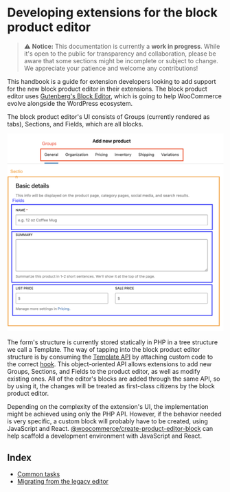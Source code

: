 # Developing extensions for the block product editor

> ⚠️ **Notice:** This documentation is currently a **work in progress**. While it's open to the public for transparency and collaboration, please be aware that some sections might be incomplete or subject to change. We appreciate your patience and welcome any contributions!

This handbook is a guide for extension developers looking to add support for the new block product editor in their extensions. The block product editor uses [Gutenberg's Block Editor](https://github.com/WordPress/gutenberg/tree/trunk/packages/block-editor), which is going to help WooCommerce evolve alongside the WordPress ecosystem.

The block product editor's UI consists of Groups (currently rendered as tabs), Sections, and Fields, which are all blocks.

![Product editor structure](_media/block-product-editor-structure.png)

The form's structure is currently stored statically in PHP in a tree structure we call a Template. The way of tapping into the block product editor structure is by consuming the [Template API](../../plugins/woocommerce/src/Internal/Admin/BlockTemplates/README.md) by attaching custom code to the correct [hook](../../plugins/woocommerce/src/Internal/Admin/BlockTemplateRegistry/README.md). This object-oriented API allows extensions to add new Groups, Sections, and Fields to the product editor, as well as modify existing ones. All of the editor's blocks are added through the same API, so by using it, the changes will be treated as first-class citizens by the block product editor.

Depending on the complexity of the extension's UI, the implementation might be achieved using only the PHP API. However, if the behavior needed is very specific, a custom block will probably have to be created, using JavaScript and React. [@woocommerce/create-product-editor-block](../../packages/js/create-product-editor-block/README.md) can help scaffold a development environment with JavaScript and React.



## Index

- [Common tasks](common-tasks.md)
- [Migrating from the legacy editor](migrating-from-the-legacy-editor.md)
